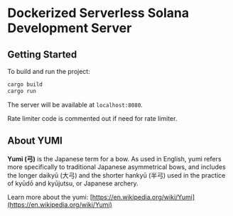 # Dockerized Serverless Solana Development Server

## Getting Started

To build and run the project:

```bash
cargo build
cargo run
```

The server will be available at `localhost:8080`.

Rate limiter code is commented out if need for rate limiter.

## About YUMI

**Yumi (弓)** is the Japanese term for a bow. As used in English, yumi refers more specifically to traditional Japanese asymmetrical bows, and includes the longer daikyū (大弓) and the shorter hankyū (半弓) used in the practice of kyūdō and kyūjutsu, or Japanese archery.

Learn more about the yumi: [https://en.wikipedia.org/wiki/Yumi](https://en.wikipedia.org/wiki/Yumi)